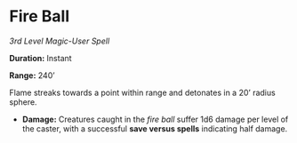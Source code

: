 # Fire Ball

*3rd Level Magic-User Spell*

**Duration:** Instant

**Range:** 240’

Flame streaks towards a point within range and detonates in a 20’ radius sphere.

- **Damage:** Creatures caught in the *fire ball* suffer 1d6 damage per level of the caster, with a successful **save versus spells** indicating half damage.